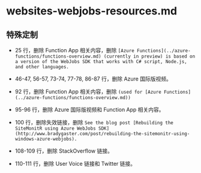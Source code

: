 # websites-webjobs-resources.md

## 特殊定制

* 25 行，删除 Function App 相关内容，删除 `[Azure Functions](../azure-functions/functions-overview.md) (currently in preview) is based on a version of the WebJobs SDK that works with C# script, Node.js, and other languages.`

* 46-47, 56-57, 73-74, 77-78, 86-87 行，删除 Azure 国际版视频。

* 92 行，删除 Function App 相关内容，删除 `(used for [Azure Functions](../azure-functions/functions-overview.md))`

* 95-96 行，删除 Azure 国际版视频和 Function App 相关内容。

* 100 行，删除失效链接，删除 `See the blog post [Rebuilding the SiteMonitR using Azure WebJobs SDK](http://www.bradygaster.com/post/rebuilding-the-sitemonitr-using-windows-azure-webjobs).`

* 108-109 行，删除 StackOverflow 链接。

* 110-111 行，删除 User Voice 链接和 Twitter 链接。
